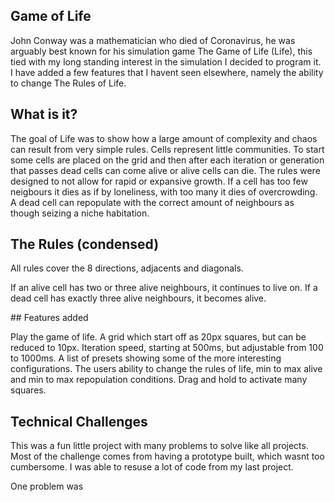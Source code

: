 ## Game of Life

John Conway was a mathematician who died of Coronavirus, he was arguably best known for his simulation game The Game of Life (Life), this tied with my long standing interest in the simulation I decided to program it. I have added a few features that I havent seen elsewhere, namely the ability to change The Rules of Life.


## What is it?

The goal of Life was to show how a large amount of complexity and chaos can result from very simple rules. Cells represent little communities. To start some cells are placed on the grid and then after each iteration or generation that passes dead cells can come alive or alive cells can die. The rules were designed to not allow for rapid or expansive growth. 
If a cell has too few neigbours it dies as if by loneliness, with too many it dies of overcrowding. A dead cell can repopulate with the correct amount of neighbours as though seizing a niche habitation. 


## The Rules (condensed)

All rules cover the 8 directions, adjacents and diagonals. 

If an alive cell has two or three alive neighbours, it continues to live on. 
If a dead cell has exactly three alive neighbours, it becomes alive.


## Features added

Play the game of life.
A grid which start off as 20px squares, but can be reduced to 10px.
Iteration speed, starting at 500ms, but adjustable from 100 to 1000ms.
A list of presets showing some of the more interesting configurations. 
The users ability to change the rules of life, min to max alive and min to max repopulation conditions. 
Drag and hold to activate many squares.


## Technical Challenges

This was a fun little project with many problems to solve like all projects. Most of the challenge comes from having a prototype built, which wasnt too cumbersome. 
I was able to resuse a lot of code from my last project.

One problem was 